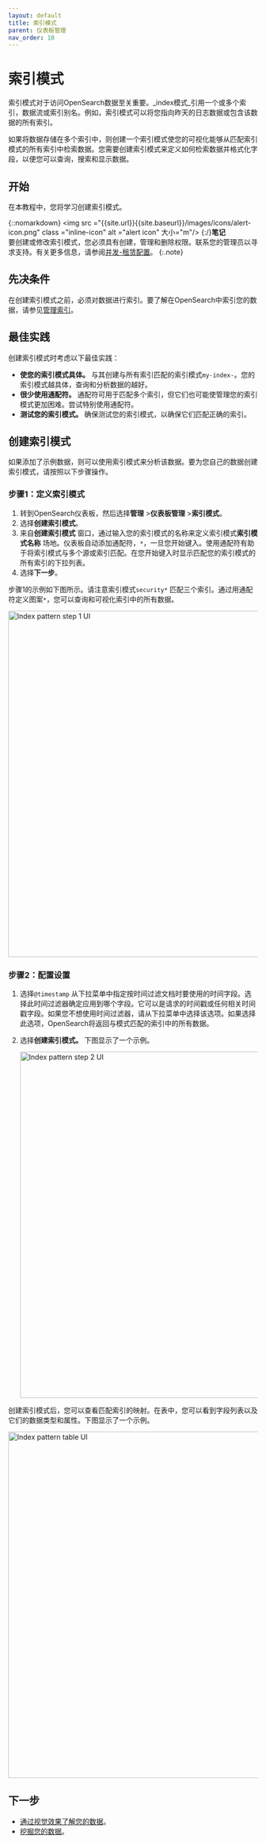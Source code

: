 ```yaml
---
layout: default
title: 索引模式
parent: 仪表板管理
nav_order: 10
---
```


# 索引模式

索引模式对于访问OpenSearch数据至关重要。_index模式_引用一个或多个索引，数据流或索引别名。例如，索引模式可以将您指向昨天的日志数据或包含该数据的所有索引。

如果将数据存储在多个索引中，则创建一个索引模式使您的可视化能够从匹配索引模式的所有索引中检索数据。您需要创建索引模式来定义如何检索数据并格式化字段，以便您可以查询，搜索和显示数据。

## 开始

在本教程中，您将学习创建索引模式。

{::nomarkdown} <img src ="{{site.url}}{{site.baseurl}}/images/icons/alert-icon.png" class ="inline-icon" alt ="alert icon" 大小="m"/> {:/}**笔记**<br>
要创建或修改索引模式，您必须具有创建，管理和删除权限。联系您的管理员以寻求支持。有关更多信息，请参阅[并发-租赁配置]({{site.url}}{{site.baseurl}}/security/multi-tenancy/multi-tenancy-config/#give-roles-access-to-tenants)。
{:.note}

## 先决条件

在创建索引模式之前，必须对数据进行索引。要了解在OpenSearch中索引您的数据，请参见[管理索引]({{site.url}}{{site.baseurl}}/im-plugin/index/)。

## 最佳实践

创建索引模式时考虑以下最佳实践：

- **使您的索引模式具体。** 与其创建与所有索引匹配的索引模式`my-index-`。您的索引模式越具体，查询和分析数据的越好。
- **很少使用通配符。** 通配符可用于匹配多个索引，但它们也可能使管理您的索引模式更加困难。尝试特别使用通配符。
- **测试您的索引模式。** 确保测试您的索引模式，以确保它们匹配正确的索引。

## 创建索引模式

如果添加了示例数据，则可以使用索引模式来分析该数据。要为您自己的数据创建索引模式，请按照以下步骤操作。

### 步骤1：定义索引模式

1. 转到OpenSearch仪表板，然后选择**管理** >**仪表板管理** >**索引模式**。
2. 选择**创建索引模式**。
3. 来自**创建索引模式** 窗口，通过输入您的索引模式的名称来定义索引模式**索引模式名称** 场地。仪表板自动添加通配符，`*`，一旦您开始键入。使用通配符有助于将索引模式与多个源或索引匹配。在您开始键入时显示匹配您的索引模式的所有索引的下拉列表。
4. 选择**下一步**。

步骤1的示例如下图所示。请注意索引模式`security*` 匹配三个索引。通过用通配符定义图案`*`，您可以查询和可视化索引中的所有数据。

<img src="{{site.url}}{{site.baseurl}}/images/dashboards/index-patterns-step1.png" alt="Index pattern step 1 UI " width="700"/>

### 步骤2：配置设置

1. 选择`@timestamp` 从下拉菜单中指定按时间过滤文档时要使用的时间字段。选择此时间过滤器确定应用到哪个字段。它可以是请求的时间戳或任何相关时间戳字段。如果您不想使用时间过滤器，请从下拉菜单中选择该选项。如果选择此选项，OpenSearch将返回与模式匹配的索引中的所有数据。

2. 选择**创建索引模式。** 下图显示了一个示例。

    <img src ="{{site.url}}{{site.baseurl}}/images/dashboards/index-pattern-step2.png" alt ="Index pattern step 2 UI " width="700"/>

创建索引模式后，您可以查看匹配索引的映射。在表中，您可以看到字段列表以及它们的数据类型和属性。下图显示了一个示例。

<img src="{{site.url}}{{site.baseurl}}//images/dashboards/index-pattern-table.png" alt="Index pattern table UI " width="700"/>

## 下一步

- [通过视觉效果了解您的数据]({{site.url}}{{site.baseurl}}/dashboards/visualize/viz-index/)。
- [挖掘您的数据]({{site.url}}{{site.baseurl}}/dashboards/discover/index-discover/)。

